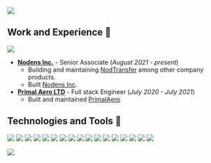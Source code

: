 <a href="https://profile.codersrank.io/user/bankole2000" target="_blank">
<img
  src="https://cr-ss-service.azurewebsites.net/api/ScreenShot?widget=summary&username=bankole2000&badges=3&show-avatar=true&style=--header-bg-color:%23000;--border-radius:5px"
/>
</a>

## Work and Experience 💼
<img
  src="https://cr-ss-service.azurewebsites.net/api/ScreenShot?widget=work-experience&username=bankole2000&max-items=2&logos=true&style=--item-bg-color:%23f00;--item-border-radius:10px"
/>

- **[Nodens Inc.](https://nodensinc.com)** - Senior Associate (_August 2021 - present_)
  - Building and maintaining [NodTransfer](https://nodtransfer.com) among other company products.
  - Built [Nodens Inc](https://nodensinc.com).
- **[Primal Aero LTD](https://primalaero.com)** - Full stack Engineer (_July 2020 - July 2021_)
  - Built and maintained [PrimalAero](https://primalaero.com)

## Technologies and Tools 🚀
![](https://img.shields.io/badge/Language-HTML-informational?style=flat&logo=html5&logoColor=white&color=2bbc8a)
![](https://img.shields.io/badge/Language-CSS-informational?style=flat&logo=css3&logoColor=white&color=2bbc8a)
![](https://img.shields.io/badge/Code-SASS-informational?style=flat&logo=sass&logoColor=white&color=2bbc8a)
![](https://img.shields.io/badge/Language-Javascript-informational?style=flat&logo=javascript&logoColor=white&color=2bbc8a)
![](https://img.shields.io/badge/Framework-Node-informational?style=flat&logo=node.js&logoColor=white&color=2bbc8a)
![](https://img.shields.io/badge/Framework-Vue-informational?style=flat&logo=vue.js&logoColor=white&color=2bbc8a)
![](https://img.shields.io/badge/Framework-React-informational?style=flat&logo=react&logoColor=white&color=2bbc8a)
![](https://img.shields.io/badge/Framework-Angular-informational?style=flat&logo=angular&logoColor=white&color=2bbc8a)
![](https://img.shields.io/badge/Database-MySQL-informational?style=flat&logo=mysql&logoColor=white&color=2bbc8a)
![](https://img.shields.io/badge/Database-Postgres-informational?style=flat&logo=postgresql&logoColor=white&color=2bbc8a)
![](https://img.shields.io/badge/Database-MongoDB-informational?style=flat&logo=mongodb&logoColor=white&color=2bbc8a)
![](https://img.shields.io/badge/Framework-GraphQL-informational?style=flat&logo=graphql&logoColor=white&color=2bbc8a)
![](https://img.shields.io/badge/Editor-VSCode-informational?style=flat&logo=visualstudiocode&logoColor=white&color=2bbc8a)
![](https://img.shields.io/badge/Platform-Netlify-informational?style=flat&logo=heroku&logoColor=white&color=2bbc8a)
![](https://img.shields.io/badge/Platform-Heroku-informational?style=flat&logo=netlify&logoColor=white&color=2bbc8a)
![](https://img.shields.io/badge/Platform-Vercel-informational?style=flat&logo=vercel&logoColor=white&color=2bbc8a)
![](https://img.shields.io/badge/Platform-Firebase-informational?style=flat&logo=firebase&logoColor=white&color=2bbc8a)

<a href="https://profile.codersrank.io/bankole2000" target="_blank">
<img
  src="https://cr-skills-chart-widget.azurewebsites.net/api/api?username=bankole2000&skills=JavaScript,Vue,TypeScript,HTML,CSS,PHP,Python,C&show-other-skills=true"
/>
  </a>

<!--
**Bankole2000/Bankole2000** is a ✨ _special_ ✨ repository because its `README.md` (this file) appears on your GitHub profile.

Here are some ideas to get you started:

- 🔭 I’m currently working on ...
- 🌱 I’m currently learning ...
- 👯 I’m looking to collaborate on ...
- 🤔 I’m looking for help with ...
- 💬 Ask me about ...
- 📫 How to reach me: ...
- 😄 Pronouns: ...
- ⚡ Fun fact: ...
-->
